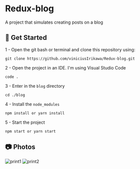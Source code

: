 # Redux-blog
A project that simulates creating posts on a blog


## 🚀 Get Started

1 - Open the git bash or terminal and clone this repository using:
```
git clone https://github.com/viniciusIrikawa/Redux-blog.git
```

2 - Open the project in an IDE. I'm using Visual Studio Code
```
code .
```

3 - Enter in the `blog` directory 
```
cd ./blog
```

4 - Install the `node_modules`
```
npm install or yarn install
```

5 - Start the project
```
npm start or yarn start
```

## 📷 Photos 

![print1](https://user-images.githubusercontent.com/55358204/202591760-945e8c50-8e12-48fd-b183-3171d7d9a11d.png)
![print2](https://user-images.githubusercontent.com/55358204/202591767-fc239b97-219b-403e-a432-9e9d0f0d5215.png)
